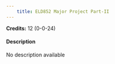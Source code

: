 ```yaml
---
    title: ELD852 Major Project Part-II
---
```

**Credits:** 12 (0-0-24)



#### Description 
No description available